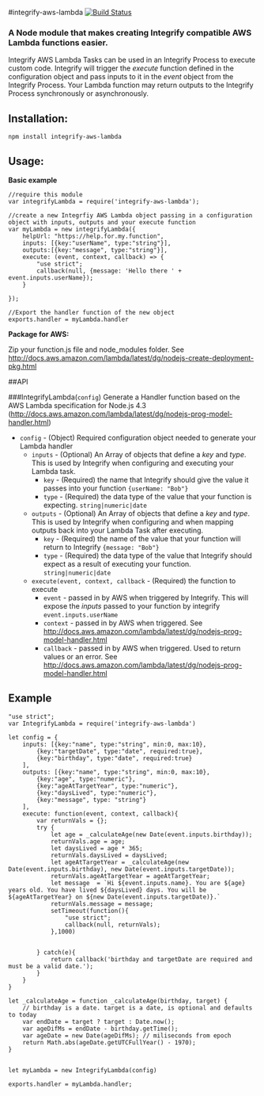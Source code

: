 #integrify-aws-lambda [![Build Status](https://travis-ci.org/Integrify/integrify-aws-lambda.svg?branch=master)](https://travis-ci.org/Integrify/integrify-aws-lambda)


### A Node module that makes creating Integrify compatible AWS Lambda functions easier.
Integrify AWS Lambda Tasks can be used in an Integrify Process to execute custom code. Integrify will trigger the *execute* function defined in the configuration object
 and pass inputs to it in the *event* object from the Integrify Process. Your Lambda function may return outputs to the Integrify Process synchronously or asynchronously. 

## Installation:
`npm install integrify-aws-lambda`

## Usage:

**Basic example**
~~~~
//require this module
var integrifyLambda = require('integrify-aws-lambda');

//create a new Integrfiy AWS Lambda object passing in a configuration object with inputs, outputs and your execute function 
var myLambda = new integrifyLambda({
    helpUrl: "https://help.for.my.function",
    inputs: [{key:"userName", type:"string"}],
    outputs:[{key:"message", type:"string"}],
    execute: (event, context, callback) => {
        "use strict";
        callback(null, {message: 'Hello there ' + event.inputs.userName});
    }

});

//Export the handler function of the new object
exports.handler = myLambda.handler
~~~~

**Package for AWS:**

Zip your function.js file and node_modules folder. See http://docs.aws.amazon.com/lambda/latest/dg/nodejs-create-deployment-pkg.html
 
##API

###IntegrifyLambda(`config`)
Generate a Handler function based on the AWS Lambda specification for Node.js 4.3 (http://docs.aws.amazon.com/lambda/latest/dg/nodejs-prog-model-handler.html)

* `config` - (Object) Required configuration object needed to generate your Lambda handler
    * `inputs` - (Optional) An Array of objects that define a *key* and *type*. This is used by Integrify when configuring and executing your Lambda task.
        * `key` - (Required) the name that Integrify should give the value it passes into your function `{userName: "Bob"}`
        * `type` - (Required) the data type of the value that your function is expecting. `string|numeric|date`
    * `outputs` - (Optional) An Array of objects that define a *key* and *type*. This is used by Integrify when configuring and when mapping outputs back into your Lambda Task after executing.
        * `key` - (Required) the name of the value that your function will return to Integrify `{message: "Bob"}`
        * `type` - (Required) the data type of the value that Integrify should expect as a result of executing your function.  `string|numeric|date`
    * `execute(event, context, callback`  - (Required) the function to execute
        * `event` - passed in by AWS when triggered by Integrify. This will expose the *inputs* passed to your function by integrify `event.inputs.userName`
        * `context` - passed in by AWS when triggered. See http://docs.aws.amazon.com/lambda/latest/dg/nodejs-prog-model-handler.html
        * `callback` - passed in by AWS when triggered. Used to return values or an error. See http://docs.aws.amazon.com/lambda/latest/dg/nodejs-prog-model-handler.html
 
## Example
 ~~~~
 "use strict";
 var IntegrifyLambda = require('integrify-aws-lambda')
 
 let config = {
     inputs: [{key:"name", type:"string", min:0, max:10},
         {key:"targetDate", type:"date", required:true},
         {key:"birthday", type:"date", required:true}
     ],
     outputs: [{key:"name", type:"string", min:0, max:10},
         {key:"age", type:"numeric"},
         {key:"ageAtTargetYear", type:"numeric"},
         {key:"daysLived", type:"numeric"},
         {key:"message", type: "string"}
     ],
     execute: function(event, context, callback){
         var returnVals = {};
         try {
             let age = _calculateAge(new Date(event.inputs.birthday));
             returnVals.age = age;
             let daysLived = age * 365;
             returnVals.daysLived = daysLived;
             let ageAtTargetYear = _calculateAge(new Date(event.inputs.birthday), new Date(event.inputs.targetDate));
             returnVals.ageAtTargetYear = ageAtTargetYear;
             let message  = `Hi ${event.inputs.name}. You are ${age} years old. You have lived ${daysLived} days. You will be ${ageAtTargetYear} on ${new Date(event.inputs.targetDate)}.`
             returnVals.message = message;
             setTimeout(function(){
                 "use strict";
                 callback(null, returnVals);
             },1000)
 
 
         } catch(e){
             return callback('birthday and targetDate are required and must be a valid date.');
         }
     }
 }
 
 let _calculateAge = function _calculateAge(birthday, target) {
     // birthday is a date. target is a date, is optional and defaults to today
     var endDate = target ? target : Date.now();
     var ageDifMs = endDate - birthday.getTime();
     var ageDate = new Date(ageDifMs); // miliseconds from epoch
     return Math.abs(ageDate.getUTCFullYear() - 1970);
 }
 
 
 let myLambda = new IntegrifyLambda(config)
 
 exports.handler = myLambda.handler;
~~~~